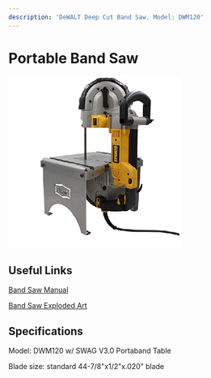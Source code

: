 ```yaml
---
description: 'DeWALT Deep Cut Band Saw. Model: DWM120'
---
```


# Portable Band Saw

![](../.gitbook/assets/image%20%2851%29.png)

## Useful Links

[Band Saw Manual](https://drive.google.com/open?id=1Ihap0UOF0uOXvSC-DdnZizz5b82WNS1C)

[Band Saw Exploded Art](https://drive.google.com/open?id=1DHUuXeLhSeoxDz62xqiR8w6lZ0f506xE)

## Specifications

Model: DWM120 w/ SWAG V3.0 Portaband Table

Blade size: standard 44-7/8"x1/2"x.020" blade

